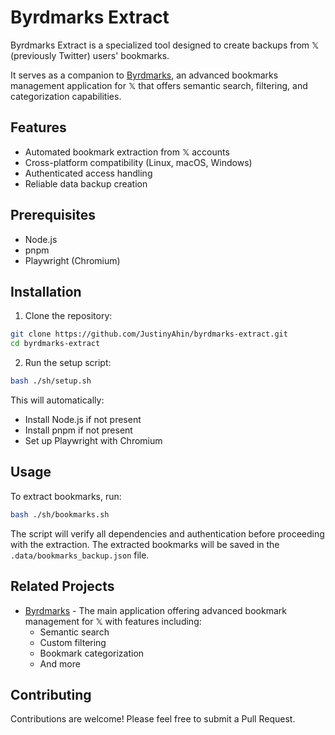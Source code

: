 # Byrdmarks Extract

Byrdmarks Extract is a specialized tool designed to create backups from 𝕏 (previously Twitter) users' bookmarks.

It serves as a companion to [Byrdmarks](https://byrdmarks.com), an advanced bookmarks management application for 𝕏 that offers semantic search, filtering, and categorization capabilities.

## Features

- Automated bookmark extraction from 𝕏 accounts
- Cross-platform compatibility (Linux, macOS, Windows)
- Authenticated access handling
- Reliable data backup creation

## Prerequisites

- Node.js
- pnpm
- Playwright (Chromium)

## Installation

1. Clone the repository:

```bash
git clone https://github.com/JustinyAhin/byrdmarks-extract.git
cd byrdmarks-extract
```

2. Run the setup script:

```bash
bash ./sh/setup.sh
```

This will automatically:

- Install Node.js if not present
- Install pnpm if not present
- Set up Playwright with Chromium

## Usage

To extract bookmarks, run:

```bash
bash ./sh/bookmarks.sh
```

The script will verify all dependencies and authentication before proceeding with the extraction.
The extracted bookmarks will be saved in the `.data/bookmarks_backup.json` file.

## Related Projects

- [Byrdmarks](https://byrdmarks.com) - The main application offering advanced bookmark management for 𝕏 with features including:
  - Semantic search
  - Custom filtering
  - Bookmark categorization
  - And more

## Contributing

Contributions are welcome! Please feel free to submit a Pull Request.
